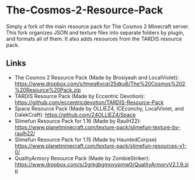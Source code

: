 # The-Cosmos-2-Resource-Pack

Simply a fork of the main resource pack for The Cosmos 2 Minecraft server. This fork organizes JSON and texture files into separate folders by plugin, and formats all of them. It also adds resources from the TARDIS resource pack.

## Links

- The Cosmos 2 Resource Pack (Made by Brosiyeah and LocalViolet): https://www.dropbox.com/s/tmeq6vcqr25dku6/The%20Cosmos%202%20Resource%20Pack.zip
- TARDIS Resource Pack (Made by Eccentric Devotion): https://github.com/eccentricdevotion/TARDIS-Resource-Pack
- Space Resource Pack (Made by OLLIEZ4, ICEconchy, LocalViolet, and DalekCraft): https://github.com/Z4OLLIEZ4/Space
- Slimefun Resource Pack for 1.16 (Made by RaulH22): https://www.planetminecraft.com/texture-pack/slimefun-texture-by-raulh22/
- Slimefun Resource Pack for 1.15 (Made by HauntedCorpse) https://www.planetminecraft.com/texture-pack/slimefun-resources-v1-0/
- QualityArmory Resource Pack (Made by ZombieStriker): https://www.dropbox.com/s/2grkgbgmovyqmw0/QualityArmoryV2.1.9.zip
